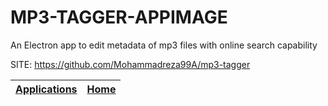 # MP3-TAGGER-APPIMAGE
 
 An Electron app to edit metadata of mp3 files with online 
 search capability
 
 SITE: https://github.com/Mohammadreza99A/mp3-tagger

 | [Applications](https://portable-linux-apps.github.io/apps.html) | [Home](https://portable-linux-apps.github.io)
 | --- | --- |
